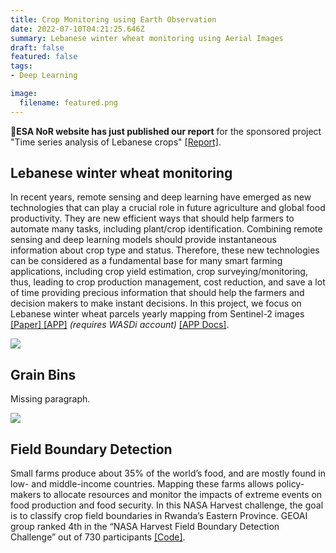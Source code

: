 ```yaml
---
title: Crop Monitoring using Earth Observation
date: 2022-07-10T04:21:25.646Z
summary: Lebanese winter wheat monitoring using Aerial Images
draft: false
featured: false
tags:
- Deep Learning

image:
  filename: featured.png
---
```

🎉<b>ESA NoR website has just published our report</b> for the sponsored project "Time series analysis of Lebanese crops" <a href="./TimeSeriesAnalysisofLebaneseCrops_2021.pdf" target=_blank>[Report]</a>.<br>


<div class=article-style itemprop=articleBody>

<b><h2 id=winter-wheat>Lebanese winter wheat monitoring</h2></b>
<p>In recent years, remote sensing and deep learning have emerged as new technologies that can play a crucial role in future agriculture and global food productivity. They are new efficient ways that should help farmers to automate many tasks, including plant/crop identification. Combining remote sensing and deep learning models should provide instantaneous information about crop type and status. Therefore, these new technologies can be considered as a fundamental base for many smart farming applications, including crop yield estimation, crop surveying/monitoring, thus, leading to crop production management, cost reduction, and save a lot of time providing precious information that should help the farmers and decision makers to make instant decisions. In this project, we focus on Lebanese winter wheat parcels yearly mapping from Sentinel-2 images <a href="https://geogroup.ai/publication/2023ECRS_PEFTWheat/">[Paper] </a><a href="https://www.wasdi.net/#!/wheat_locator/appui">[APP]</a><em> (requires WASDi account) </em>
<a href="https://wasdi.readthedocs.io/en/latest/WasdiApplications/WheatLocator.html">[APP Docs]</a>.</p>

<img src="./silos.png">

<b><h2 id=silos>Grain Bins</h2></b>
<p>Missing paragraph.</p>

<img src="./nasa.png">

<b><h2 id=nasas>Field Boundary Detection</h2></b>
<p>Small farms produce about 35% of the world’s food, and are mostly found in low- and middle-income countries. Mapping these farms allows policy-makers to allocate resources and monitor the impacts of extreme events on food production and food security. In this NASA Harvest challenge, the goal is to classify crop field boundaries in Rwanda’s Eastern Province. GEOAI group ranked 4th in the “NASA Harvest Field Boundary Detection Challenge” out of 730 participants <a href="https://github.com/geoaigroup/nasa_harvest_boundary_detection_challenge" target=_blank>[Code]</a>.</p>

</div>

